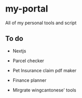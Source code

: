 # my-portal
All of my personal tools and script

## To do
- Nextjs

- Parcel checker
- Pet Insurance claim pdf maker
- Finance planner
- Mirgrate wingcantonese' tools
